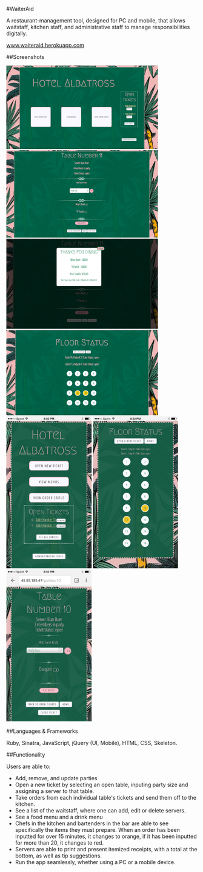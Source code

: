 #WaiterAid


A restaurant-management tool, designed for PC and mobile, that allows waitstaff, kitchen staff, and administrative staff to manage responsibilities digitally.

www.waiteraid.herokuapp.com



##Screenshots


<img src="public/images/Screen Shot 2015-08-30 at 8.48.40 PM.png" width="400px">

<img src="public/images/Screen Shot 2015-08-30 at 8.49.03 PM.png" width="400px">

<img src="public/images/Screen Shot 2015-08-30 at 8.49.13 PM.png" width="400px">

<img src="public/images/Screen Shot 2015-08-30 at 8.49.41 PM.png" width="400px">

<img src="public/images/IMG_1049.PNG" height="400px">

<img src="public/images/IMG_1050.PNG" height="400px">

<img src="public/images/IMG_1051.PNG" height="400px">



##Languages & Frameworks

Ruby, Sinatra, JavaScript, jQuery (UI, Mobile), HTML, CSS, Skeleton.

##Functionality

Users are able to:
- Add, remove, and update parties
- Open a new ticket by selecting an open table, inputing party size and assigning a server to that table.
- Take orders from each individual table's tickets and send them off to the kitchen.
- See a list of the waitstaff, where one can add, edit or delete servers.
- See a food menu and a drink menu
- Chefs in the kitchen and bartenders in the bar are able to see specifically the items they must prepare. When an order has been inputted for over 15 minutes, it changes to orange, if it has been inputted for more than 20, it changes to red.
- Servers are able to print and present itemized receipts, with a total at the bottom, as well as tip suggestions.
- Run the app seamlessly, whether using a PC or a mobile device.
